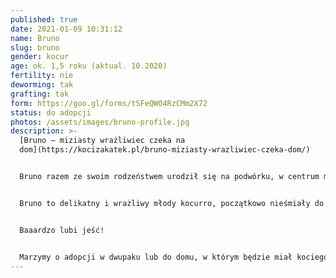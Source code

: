 ```yaml
---
published: true
date: 2021-01-09 10:31:12
name: Bruno
slug: bruno
gender: kocur
age: ok. 1,5 roku (aktual. 10.2020)
fertility: nie
deworming: tak
grafting: tak
form: https://goo.gl/forms/tSFeQWO4RzCMm2X72
status: do adopcji
photos: /assets/images/bruno-profile.jpg
description: >-
  [Bruno – miziasty wrażliwiec czeka na
  dom](https://kocizakatek.pl/bruno-miziasty-wrazliwiec-czeka-dom/)


  Bruno razem ze swoim rodzeństwem urodził się na podwórku, w centrum miasta… nie miałby szans na przeżycie. Trafił pod opiekę fundacji, a potem do domu tymczasowego.


  Bruno to delikatny i wrażliwy młody kocurro, początkowo nieśmiały do osób które nie zna, ale gdy już zaufa to pokocha na zabój. Miziasty mruczek nie tylko do człowieka, ale i innych kotów, które kocha równie mocno. Będzie raczej spokojnym kotkiem, co nie znacz,y że nie lubi poganiać za wędką, piłeczką lub kocimi towarzyszami.


  Baaardzo lubi jeść!


  Marzymy o adopcji w dwupaku lub do domu, w którym będzie miał kociego towarzysza, choć nie jest to warunek.
---
```


